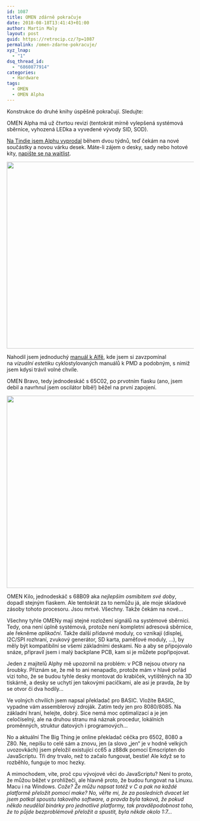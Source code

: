 ```yaml
---
id: 1087
title: OMEN zdárně pokračuje
date: 2018-08-18T13:41:43+01:00
author: Martin Maly
layout: post
guid: https://retrocip.cz/?p=1087
permalink: /omen-zdarne-pokracuje/
xyz_lnap:
  - "1"
dsq_thread_id:
  - "6860877914"
categories:
  - Hardware
tags:
  - OMEN
  - OMEN Alpha
---
```

Konstrukce do druhé knihy úspěšně pokračují. Sledujte:

OMEN Alpha má už čtvrtou revizi (tentokrát mírně vylepšená systémová sběrnice, vyhozená LEDka a vyvedené vývody SID, SOD).

[Na Tindie jsem Alphu vyprodal](https://www.tindie.com/products/parallaxis/omen-alpha/) během dvou týdnů, teď čekám na nové součástky a novou várku desek. Máte-li zájem o desky, sady nebo hotové kity, [napište se na waitlist](https://www.tindie.com/products/parallaxis/omen-alpha/).

<a href="https://retrocip.cz/wp-content/uploads/sites/6/2018/08/20180812_181046_HDR.jpg" rel="lightbox"><img loading="lazy" class="aligncenter size-medium wp-image-1088" src="https://retrocip.cz/wp-content/uploads/sites/6/2018/08/20180812_181046_HDR-650x503.jpg" alt="" width="650" height="503" srcset="https://retrocip.cz/wp-content/uploads/sites/6/2018/08/20180812_181046_HDR-650x503.jpg 650w, https://retrocip.cz/wp-content/uploads/sites/6/2018/08/20180812_181046_HDR-768x594.jpg 768w, https://retrocip.cz/wp-content/uploads/sites/6/2018/08/20180812_181046_HDR-1024x792.jpg 1024w" sizes="(max-width: 650px) 100vw, 650px" /></a>

Nahodil jsem jednoduchý [manuál k Alfě](https://halckemy.s3.amazonaws.com/uploads/attachments/550894/manual_QRztOJ71KG.pdf), kde jsem si zavzpomínal na _vizuální estetiku_ cyklostylovaných manuálů k PMD a podobným, s nimiž jsem kdysi trávil volné chvíle.

OMEN Bravo, tedy jednodeskáč s 65C02, po prvotním fiasku (ano, jsem debil a navrhnul jsem oscilátor blbě!) běžel na první zapojení.

<a href="https://retrocip.cz/wp-content/uploads/sites/6/2018/08/20180809_201844_HDR.jpg" rel="lightbox"><img loading="lazy" class="aligncenter size-medium wp-image-1089" src="https://retrocip.cz/wp-content/uploads/sites/6/2018/08/20180809_201844_HDR-650x518.jpg" alt="" width="650" height="518" srcset="https://retrocip.cz/wp-content/uploads/sites/6/2018/08/20180809_201844_HDR-650x518.jpg 650w, https://retrocip.cz/wp-content/uploads/sites/6/2018/08/20180809_201844_HDR-768x612.jpg 768w, https://retrocip.cz/wp-content/uploads/sites/6/2018/08/20180809_201844_HDR-1024x816.jpg 1024w, https://retrocip.cz/wp-content/uploads/sites/6/2018/08/20180809_201844_HDR.jpg 1080w" sizes="(max-width: 650px) 100vw, 650px" /></a>

OMEN Kilo, jednodeskáč s 68B09 aka _nejlepším osmibitem své doby_, dopadl stejným fiaskem. Ale tentokrát za to nemůžu já, ale moje skladové zásoby tohoto procesoru. Jsou mrtvé. Všechny. Takže čekám na nové&#8230;

Všechny tyhle OMENy mají stejné rozložení signálů na systémové sběrnici. Tedy, ona není úplně systémová, protože není kompletní adresová sběrnice, ale řekněme _aplikační_. Takže další přídavné moduly, co vznikají (displej, I2C/SPI rozhraní, zvukový generátor, SD karta, paměťové moduly, &#8230;), by měly být kompatibilní se všemi základními deskami. No a aby se připojovalo snáze, připravil jsem i malý backplane PCB, kam si je můžete popřipojovat.

Jeden z majitelů Alphy mě upozornil na problém: v PCB nejsou otvory na šroubky. Přiznám se, že mě to ani nenapadlo, protože mám v hlavě pořád vizi toho, že se budou tyhle desky montovat do krabiček, vytištěných na 3D tiskárně, a desky se uchytí jen takovými pacičkami, ale asi je pravda, že by se otvor či dva hodily&#8230;

Ve volných chvílích jsem napsal překladač pro BASIC. Vložíte BASIC, vypadne vám assemblerový zdroják. Zatím tedy jen pro 8080/8085. Na základní hraní, helejte, dobrý. Sice nemá moc optimalizací a je jen celočíselný, ale na druhou stranu má náznak procedur, lokálních proměnných, struktur datových i programových&#8230;

No a aktuální The Big Thing je online překladač céčka pro 6502, 8080 a Z80. Ne, nepíšu to celé sám a znovu, jen (a slovo &#8222;jen&#8220; je v hodně velkých uvozovkách) jsem přeložil existující cc65 a z88dk pomocí Emscripten do JavaScriptu. Tři dny trvalo, než to začalo fungovat, bestie! Ale když se to rozběhlo, funguje to moc hezky.

A mimochodem, víte, proč cpu vývojové věci do JavaScriptu? Není to proto, že můžou běžet v prohlížeči, ale hlavně proto, že budou fungovat na Linuxu. Macu i na Windows. _Cože? Že můžu napsat totéž v C a pak na každé platformě přeložit pomocí make? No, věřte mi, že za posledních dvacet let jsem potkal spoustu takového software, a pravda byla taková, že pokud někdo neudělal binárky pro jednotlivé platformy, tak pravděpodobnost toho, že to půjde bezproblémově přeložit a spustit, byla někde okolo 1:7&#8230;_